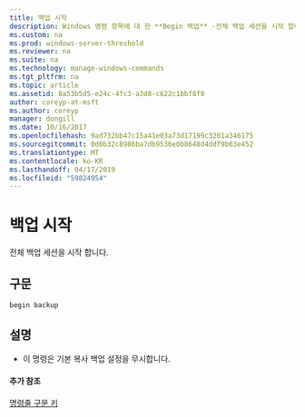```yaml
---
title: 백업 시작
description: Windows 명령 항목에 대 한 **Begin 백업** -전체 백업 세션을 시작 합니다.
ms.custom: na
ms.prod: windows-server-threshold
ms.reviewer: na
ms.suite: na
ms.technology: manage-windows-commands
ms.tgt_pltfrm: na
ms.topic: article
ms.assetid: 8a53b5d5-e24c-4fc3-a3d8-c622c1bbf8f0
author: coreyp-at-msft
ms.author: coreyp
manager: dongill
ms.date: 10/16/2017
ms.openlocfilehash: 9ad732bb47c15a41e03a73d17199c3201a346175
ms.sourcegitcommit: 0d0b32c8986ba7db9536e0b8648d4ddf9b03e452
ms.translationtype: MT
ms.contentlocale: ko-KR
ms.lasthandoff: 04/17/2019
ms.locfileid: "59824954"
---
```

# <a name="begin-backup"></a>백업 시작



전체 백업 세션을 시작 합니다.

## <a name="syntax"></a>구문

```
begin backup
```

## <a name="remarks"></a>설명

-   이 명령은 기본 복사 백업 설정을 무시합니다.

#### <a name="additional-references"></a>추가 참조

[명령줄 구문 키](command-line-syntax-key.md)